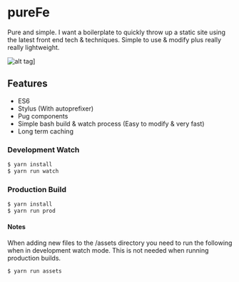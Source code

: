 # pureFe
 
Pure and simple. I want a boilerplate to quickly throw up a static site
using the latest front end tech & techniques. Simple to use & modify plus really really lightweight.

![alt tag](https://media0.giphy.com/media/DgLsbUL7SG3kI/giphy.gif)]

## Features

* ES6
* Stylus (With autoprefixer)
* Pug components
* Simple bash build & watch process (Easy to modify & very fast)
* Long term caching


### Development Watch
````javascript
$ yarn install
$ yarn run watch
````

### Production Build
````javascript
$ yarn install
$ yarn run prod
````

#### Notes
When adding new files to the /assets directory you need to run the following when in development watch mode.
This is not needed when running production builds.

````javascript
$ yarn run assets
```` 
